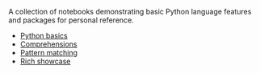 A collection of notebooks demonstrating basic Python language features and packages for personal reference.

- [Python basics](https://github.com/beNative/jupyter_examples/blob/5dd4a70e9b360cccfc4517c811eaf6272c16358d/Python%20basics.ipynb)
- [Comprehensions](Comprehensions.ipynb)
- [Pattern matching](https://github.com/beNative/jupyter_examples/blob/7cdf087c9defe5fa0cc26159dd4f14b585f6600e/Pattern%20matching.ipynb)
- [Rich showcase](Rich%20showcase.ipynb)
 
